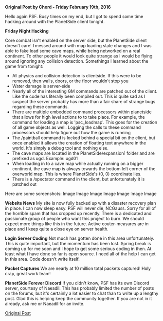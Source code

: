 **Original Post by Chord - Friday February 19th, 2016**

Hello again PSF. Busy times on my end, but I got to spend some time hacking
around with the PlanetSide client tonight.

**Friday Night Hacking**

Core combat isn't enabled on the server side, but the PlanetSide client doesn't
care! I messed around with map loading state changes and I was able to fake load
some cave maps, while being networked on a real continent. To other people it
would look quite strange as I would be flying around ignoring any collision
detection. Somethings I learned about the game from tonight:

- All physics and collision detection is clientside. If this were to be removed,
  then walls, doors, or the floor wouldn't stop you
- Water damage is server-side
- Nearly all of the interesting GM commands are patched out of the client. Like
  the code has literally been compiled out. This is quite sad as I suspect the
  server probably has more than a fair share of strange bugs regarding these
  commands.
- There are multiple embedded command processors within planetside that allows
  for high level actions to to take place. For example, the command for loading
  a map is 'psc_loadmap'. This goes for the creation of all game objects as
  well. Logging the calls to these command processors should help figure out how
  the game is running
- The /paintball command is locked behind a special bit on the client, but once
  enabled it allows the creation of floating text anywhere in the world. It's
  simply a debug tool and nothing else.
- The cave maps are located in the PlanetSide/expansion1 folder and are prefixed
  as ugd. Example: ugd01
- When loading in to a cave map while actually running on a bigger continent,
  the cave map is always towards the bottom left corner of the overworld map.
  This is where PlanetSide's (0, 0) coordinate lies.
- There is a /spectator command in the client, but unfortunately it is patched
  out

Here are some screenshots: Image Image Image Image Image Image Image

**Website News** My site is now fully backed up with a disaster recovery plan in
place. I can now sleep easy. PSF will never die, NCGauss. Sorry for all of the
horrible spam that has cropped up recently. There is a dedicated and passionate
group of people who want this project to burn. We should expect more things like
this in the future. Active couter-measures are in place and I keep quite a close
eye on server health.

**Login Server Coding** Not much has gotten done in this area unfortunately.
This is quite important, but the momentum has been lost. Spring break is coming
up for me soon and I hope to get some serious coding in then. At least what I
have done so far is open source. I need all of the help I can get in this area.
Code doesn't write itself.

**Packet Captures** We are nearly at 10 million total packets captured! Holy
crap, great work team!

**PlanetSide Forever Discord** If you didn't know, PSF has its own Discord
server, courtesy of Naeadil. This has probably limited the number of posts on
the forums, but it's certainly a lot easier to chat than to write up a lengthy
post. Glad this is helping keep the community together. If you are not in it
already, ask me or Naeadil for an invite.

[Original Post](http://psforever.net/forum/viewtopic.php?f=11&t=142)


